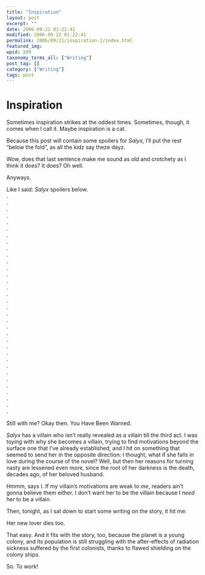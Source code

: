 ```yaml
---
title: "Inspiration"
layout: post
excerpt: ""
date: 2006-09-22 01:22:41
modified: 2006-09-22 01:22:41
permalink: 2006/09/21/inspiration-2/index.html
featured_img: 
wpid: 289
taxonomy_terms_all: ["Writing"]
post_tag: []
category: ["Writing"]
tags: post
---
```


# Inspiration

Sometimes inspiration strikes at the oddest times. Sometimes, though, it comes when I call it. Maybe inspiration is a cat.

Because this post will contain some spoilers for *Salyx*, I’ll put the rest “below the fold”, as all the kidz say theze dayz.

Wow, does that last sentence make me sound as old and crotchety as I think it does? It does? Oh well.

Anyways.

Like I said: *Salyx* spoilers below.  
.  
.  
.  
.  
.  
.  
.  
.  
.  
.  
.  
.  
.  
.  
.  
.  
.  
.  
.  
.  
.  
.  
.  
.  
.  
.  
.  
.  
.  
.  
.  
.  
.  
.

Still with me? Okay then. You Have Been Warned.

*Salyx* has a villain who isn’t really revealed as a villain till the third act. I was toying with why she becomes a villain, trying to find motivations beyond the surface one that I’ve already established, and I hit on something that seemed to send her in the opposite direction: I thought, what if she falls in love during the course of the novel? Well, but then her reasons for turning nasty are lessened even more, since the root of her darkness is the death, decades ago, of her beloved husband.

Hmmm, says I. If my villain’s motivations are weak to *me*, readers ain’t gonna believe them either. I don’t want her to be the villain because I *need* her to be a villain.

Then, tonight, as I sat down to start some writing on the story, it hit me:

Her new lover dies too.

That easy. And it fits with the story, too, because the planet is a young colony, and its population is still struggling with the after-effects of radiation sickness suffered by the first colonists, thanks to flawed shielding on the colony ships.

So. To work!